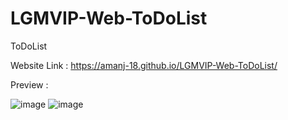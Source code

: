 # LGMVIP-Web-ToDoList
ToDoList

Website Link : https://amanj-18.github.io/LGMVIP-Web-ToDoList/

Preview : 

![image](https://user-images.githubusercontent.com/89749348/194292124-c3a9d4fe-1948-44ba-8530-a025fa743135.png)
![image](https://user-images.githubusercontent.com/89749348/194292094-d819bdf4-523a-4ef0-8129-f78c02c881df.png)
